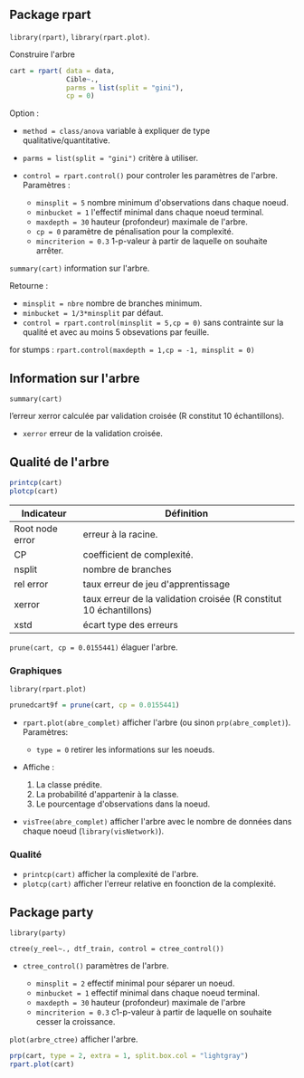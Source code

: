 ## Package rpart

`library(rpart)`, `library(rpart.plot)`.

Construire l'arbre

``` R
cart = rpart( data = data, 
              Cible~.,
              parms = list(split = "gini"),
              cp = 0)
```

Option :

* `method = class/anova` variable à expliquer de type qualitative/quantitative.
* `parms = list(split = "gini")` critère à utiliser.
* `control = rpart.control()` pour controler les paramètres de l'arbre. Paramètres :

	* `minsplit = 5` nombre minimum d'observations dans chaque noeud.
	* `minbucket = 1` l'effectif minimal dans chaque noeud terminal.
 	* `maxdepth = 30` hauteur (profondeur) maximale de l'arbre.
	* `cp = 0` paramètre de pénalisation pour la complexité.
	* `mincriterion = 0.3` 1-p-valeur à partir de laquelle on souhaite arrêter.

`summary(cart)` information sur l'arbre.

Retourne :

* `minsplit = nbre` nombre de branches minimum.
* `minbucket = 1/3*minsplit` par défaut.
* `control = rpart.control(minsplit = 5,cp = 0)` sans contrainte sur la qualité et avec au moins 5 obsevations par feuille.

for stumps : `rpart.control(maxdepth = 1,cp = -1, minsplit = 0)`

## Information sur l'arbre

`summary(cart)` 

l’erreur xerror calculée par validation croisée (R constitut 10 échantillons).

* `xerror` erreur de la validation croisée.

## Qualité de l'arbre 

``` R
printcp(cart)
plotcp(cart)
```

Indicateur      | Définition
----------------|---
Root node error | erreur à la racine. 
CP              | coefficient de complexité.
nsplit          | nombre de branches
rel error       | taux erreur de jeu d'apprentissage
xerror          | taux erreur de la validation croisée (R constitut 10 échantillons)
xstd            | écart type des erreurs 

`prune(cart, cp = 0.0155441)` élaguer l'arbre.

### Graphiques

`library(rpart.plot)`

``` R
prunedcart9f = prune(cart, cp = 0.0155441)
```

* `rpart.plot(abre_complet)` afficher l'arbre (ou sinon `prp(abre_complet)`). Paramètres:
  
	* `type = 0` retirer les informations sur les noeuds.

* Affiche :
  
 	1. La classe prédite.
  	2. La probabilité d'appartenir à la classe.
  	3. Le pourcentage d'observations dans la noeud. 

* `visTree(abre_complet)` afficher l'arbre avec le nombre de données dans chaque noeud (`library(visNetwork)`).

### Qualité

* `printcp(cart)` afficher la complexité de l'arbre.
* `plotcp(cart)` afficher l'erreur relative en foonction de la complexité.

## Package party

`library(party)`

`ctree(y_reel~., dtf_train, control = ctree_control())`

* `ctree_control()` paramètres de l'arbre.

	* `minsplit = 2` effectif minimal pour séparer un noeud.
	* `minbucket = 1` effectif minimal dans chaque noeud terminal.
	* `maxdepth = 30` hauteur (profondeur) maximale de l'arbre
	* `mincriterion = 0.3` c1-p-valeur à partir de laquelle on souhaite cesser la croissance.
 
 `plot(arbre_ctree)` afficher l'arbre.
 
``` R
prp(cart, type = 2, extra = 1, split.box.col = "lightgray")
rpart.plot(cart)
```

